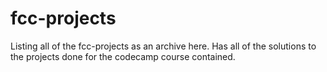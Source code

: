 # fcc-projects
Listing all of the fcc-projects as an archive here.
Has all of the solutions to the projects done for the codecamp course contained.
